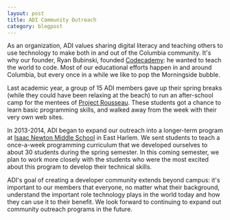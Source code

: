 ```yaml
---
layout: post
title: ADI Community Outreach
category: blogpost
---
```


As an organization, ADI values sharing digital literacy and teaching others to
use technology to make both in and out of the Columbia community. It's why our
founder, Ryan Bubinski, founded [Codecademy](http://www.codecademy.com/): he
wanted to teach the world to code. Most of our educational efforts happen in and
around Columbia, but every once in a while we like to pop the Morningside
bubble.

Last academic year, a group of 15 ADI members gave up their spring breaks (while
they could have been relaxing at the beach) to run an after-school camp for the
mentees of [Project Rousseau](http://projectrousseau.org/). These students got a
chance to learn basic programming skills, and walked away from the week with
their very own web sites.

In 2013-2014, ADI began to expand our outreach into a longer-term program at
[Isaac Newton Middle School](http://schools.nyc.gov/SchoolPortals/04/M825/default.htm)
in East Harlem. We sent students to teach a once-a-week programming curriculum
that we developed ourselves to about 30 students during the spring semester. In
this coming semester, we plan to work more closely with the students who were
the most excited about this program to develop their technical skills.

ADI's goal of creating a developer community extends beyond campus: it's
important to our members that everyone, no matter what their background,
understand the important role technology plays in the world today and how they
can use it to their benefit. We look forward to continuing to expand out
community outreach programs in the future.
